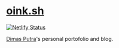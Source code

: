 # [oink.sh](https://oink.sh/)

[![Netlify Status](https://api.netlify.com/api/v1/badges/e90f99ce-7ba5-4a2e-bbd1-a23909003c7e/deploy-status)](https://app.netlify.com/sites/oinksh/deploys)

[Dimas Putra](https://github.com/dimasahmad)'s personal portofolio and blog.
